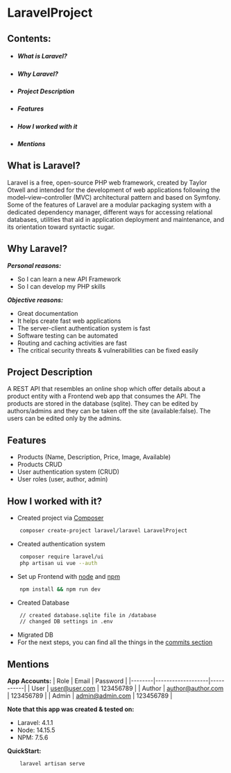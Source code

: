 # LaravelProject


## Contents:
- ##### What is Laravel?
- ##### Why Laravel?
- ##### Project Description 
- ##### Features
- ##### How I worked with it 
- ##### Mentions

## What is Laravel?

Laravel is a free, open-source PHP web framework, created by Taylor Otwell and intended for the development of web applications following the model–view–controller (MVC) architectural pattern and based on Symfony. Some of the features of Laravel are a modular packaging system with a dedicated dependency manager, different ways for accessing relational databases, utilities that aid in application deployment and maintenance, and its orientation toward syntactic sugar.

## Why Laravel?

___Personal reasons:___
- So I can learn a new API Framework
- So I can develop my PHP skills

___Objective reasons:___

- Great documentation
- It helps create fast web applications
- The server-client authentication system is fast
- Software testing can be automated
- Routing and caching activities are fast
- The critical security threats & vulnerabilities can be fixed easily

## Project Description
    
A REST API that resembles an online shop which offer details about a product entity with a Frontend web app that consumes the API. The products are stored in the database (sqlite). They can be edited by authors/admins and they can be taken off the site (available:false). The users can be edited only by the admins.

## Features

- Products (Name, Description, Price, Image, Available)
- Products CRUD
- User authentication system (CRUD)
- User roles (user, author, admin)

## How I worked with it?

- Created project via [Composer]
```sh
    composer create-project laravel/laravel LaravelProject
```
- Created authentication system
```sh
    composer require laravel/ui
    php artisan ui vue --auth
```
- Set up Frontend with [node] and [npm]
```sh
    npm install && npm run dev
```
- Created Database
```sh
    // created database.sqlite file in /database
    // changed DB settings in .env
```
- Migrated DB
- For the next steps, you can find all the things in the [commits section]

## Mentions

__App Accounts:__
| Role   | Email             | Password  |
|--------|-------------------|-----------|
| User   | user@user.com     | 123456789 |
| Author | author@author.com | 123456789 |
| Admin  | admin@admin.com   | 123456789 |

__Note that this app was created & tested on:__
- Laravel: 4.1.1
- Node: 14.15.5
- NPM: 7.5.6

__QuickStart:__
```sh
    laravel artisan serve
```

[//]: # (These are reference links used in the body of this note and get stripped out when the markdown processor does its job. There is no need to format nicely because it shouldn't be seen. Thanks SO - http://stackoverflow.com/questions/4823468/store-comments-in-markdown-syntax)


   [Composer]: <https://getcomposer.org/>
   [node]: <https://nodejs.org>
   [npm]: <https://www.npmjs.com>
   [commits section]: <https://github.com/SebastianRichiteanu/LaravelProject/commits/main>

